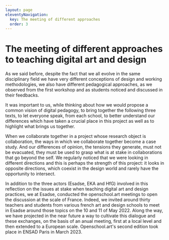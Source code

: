 ```yaml
---
layout: page
eleventyNavigation:
  key: The meeting of different approaches
  order: 3
---
```


# The meeting of different approaches to teaching digital art and design

As we said before, despite the fact that we all evolve in the same disciplinary field we have very different conceptions of design and working methodologies, we also have different pedagogical approaches, as we observed from the first workshop and as students noticed and discussed in their feedbacks.

It was important to us, while thinking about how we would propose a common vision of digital pedagogy, to bring together the following three texts, to let everyone speak, from each school, to better understand our differences which have taken a crucial place in this project as well as to highlight what brings us together.

When we collaborate together in a project whose research object is collaboration, the ways in which we collaborate together become a case study. And our differences of opinion, the tensions they generate, must not be evacuated, they must be used to grasp what is at stake in collaborations that go beyond the self. We regularly noticed that we were looking in different directions and this is perhaps the strength of this project: it looks in opposite directions, which coexist in the design world and rarely have the opportunity to intersect.

In addition to the three actors (Esadse, EKA and HfG) involved in this reflection on the issues at stake when teaching digital art and design practices, we at Esadse, conducted the openschool.art meetings to open the discussion at the scale of France. Indeed, we invited around thirty teachers and students from various french art and design schools to meet in Esadse around those topics on the 10 and 11 of May 2022. Along the way, we have projected in the near future a way to cultivate this dialogue and these exchanges, on the basis of an anual meeting, first at a local level and then extended to a European scale. Openschool.art's second edition took place in ENSAD Paris in March 2023.
